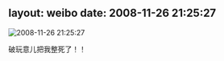 layout: weibo
date: 2008-11-26 21:25:27
---
<meta name="referrer" content="no-referrer" />

<img src="/images/renren.ico" style="float: left;"/>2008-11-26 21:25:27

破玩意儿把我整死了！！

